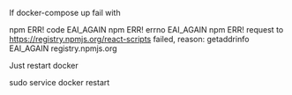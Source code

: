 If docker-compose up fail with

npm ERR! code EAI_AGAIN
npm ERR! errno EAI_AGAIN
npm ERR! request to https://registry.npmjs.org/react-scripts failed, reason: getaddrinfo EAI_AGAIN registry.npmjs.org

Just restart docker

sudo service docker restart